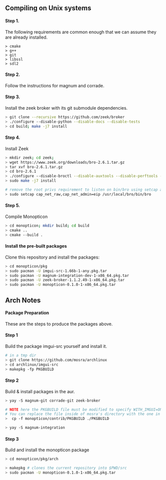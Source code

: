 ## Compiling on Unix systems

#### Step 1.

The following requirements are common enough that we can assume they are already installed.

```
> cmake
> g++
> git
> libssl
> sdl2
```

#### Step 2.

Follow the instructions for magnum and corrade.


#### Step 3.

Install the zeek broker with its git submodule dependencies.

```bash
> git clone --recursive https://github.com/zeek/broker
> ./configure --disable-python --disable-docs --disable-tests
> cd build; make -j7 install
```

#### Step 4.

Install Zeek

```bash
> mkdir zeek; cd zeek;
> wget https://www.zeek.org/downloads/bro-2.6.1.tar.gz
> tar xvf bro-2.6.1.tar.gz
> cd bro-2.6.1
> ./configure --disable-broctl --disable-auxtools --disable-perftools --disable-python --disable-broker-tests
> sudo make -j7 install

# remove the root privs requirement to listen on bin/bro using setcap as the current user
> sudo setcap cap_net_raw,cap_net_admin=eip /usr/local/bro/bin/bro
```

#### Step 5.

Compile Monopticon

```bash
> cd monopticon; mkdir build; cd build
> cmake ..
> cmake --build .
```
#### Install the pre-built packages

Clone this repository and install the packages:

```bash
> cd monopticon/pkg
> sudo pacman -U imgui-src-1.66b-1-any.pkg.tar
> sudo pacman -U magnum-integration-dev-1-x86_64.pkg.tar
> sudo pacman -U zeek-broker-1.1.2.49-1-x86_64.pkg.tar
> sudo pacman -U monopticon-0.1.0-1-x86_64.pkg.tar
```

## Arch Notes

#### Package Preparation

These are the steps to produce the packages above.

#### Step 1

Build the package imgui-src yourself and install it.

```bash
# in a tmp dir
> git clone https://github.com/mosra/archlinux
> cd archlinux/imgui-src
> makepkg -fp PKGBUILD
```

#### Step 2

Build & install packages in the aur.

```bash
> yay -S magnum-git corrade-git zeek-broker
```

```bash
# NOTE here the PKGBUILD file must be modified to specify WITH_IMGUI=ON and a path.
# You can replace the file inside of mosra's directory with the one in this repository.
>  cp -f monopticon/contrib/PKGBUILD ./PKGBUILD

> yay -S magnum-integration
```

#### Step 3

Build and install the monopticon package

```bash
> cd monopticon/pkg/arch

> makepkg # clones the current repository into $PWD/src
> sudo pacman -U monopticon-0.1.0-1-x86_64.pkg.tar
```
